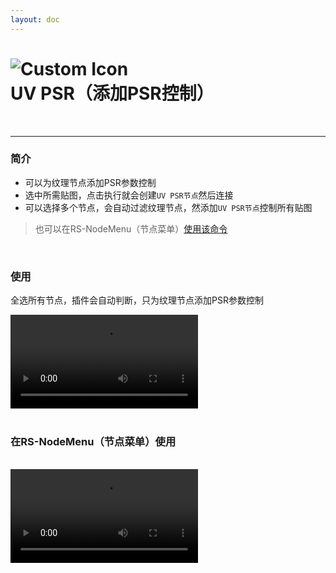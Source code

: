 ```yaml
---
layout: doc
---
```

# <span class="h1-icon"><img src="/img/SG-UV PSR.webp" alt="Custom Icon"></span>UV PSR（添加PSR控制）

<br/>

---

### 简介

- 可以为纹理节点添加PSR参数控制
- 选中所需贴图，点击执行就会创建`UV PSR节点`然后连接
- 可以选择多个节点，会自动过滤纹理节点，然添加`UV PSR节点`控制所有贴图

> 也可以在RS-NodeMenu（节点菜单）[使用该命令](03-RSG-NodeMenu-setting)

<br />


### 使用
全选所有节点，插件会自动判断，只为纹理节点添加PSR参数控制
<br/>

<video controls>
  <source src="/img/rs-nodesg-2-psr-01.webm" type="video/webm">
</video>

<br/>
<br/>

### 在RS-NodeMenu（节点菜单）使用
<br/>

<video controls>
  <source src="/img/rs-nodesg-2-psr-02.webm" type="video/webm">
</video>

<br/>
<br/>